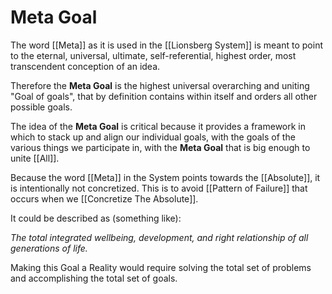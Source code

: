 # Meta Goal

The word [[Meta]] as it is used in the [[Lionsberg System]] is meant to point to the eternal, universal, ultimate, self-referential, highest order, most transcendent conception of an idea. 

Therefore the **Meta Goal** is the highest universal overarching and uniting "Goal of goals", that by definition contains within itself and orders all other possible goals.

The idea of the **Meta Goal** is critical because it provides a framework in which to stack up and align our individual goals, with the goals of the various things we participate in, with the **Meta Goal** that is big enough to unite [[All]].  

Because the word [[Meta]] in the System points towards the [[Absolute]], it is intentionally not concretized. This is to avoid [[Pattern of Failure]] that occurs when we [[Concretize The Absolute]]. 

It could be described as (something like): 

*The total integrated wellbeing, development, and right relationship of all generations of life.*

Making this Goal a Reality would require solving the total set of problems and accomplishing the total set of goals. 